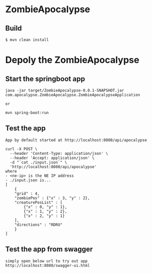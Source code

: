 #  ZombieApocalypse

## Build
```
$ mvn clean install
```

# Depoly the ZombieApocalypse

## Start the springboot app
```
java -jar target/ZombieApocalypse-0.0.1-SNAPSHOT.jar com.apocalypse.ZombieApocalypse.ZombieApocalypseApplication 

or 

mvn spring-boot:run
```

## Test the app
```
App by default started at http://localhost:8080/api/apocalypse

curl -X POST \
  --header 'Content-Type: application/json' \
  --header 'Accept: application/json' \
  -d "`cat ./input.json`" \
  'http://localhost:8080/api/apocalypse'
where
- <ne-ip> is the NE IP address
- ./input.json is...
[
    {
    "grid" : 4,
    "zombiePos" : {"x" : 3, "y" : 2},
    "creaturePosList" : [
        {"x" : 0, "y" : 1},
        {"x" : 1, "y" : 2},
        {"x" : 2, "y" : 1}
    ],
    "directions" : "RDRU"
    }
]
```

## Test the app from swagger
```
simply open below url to try out app
http://localhost:8080/swagger-ui.html
```